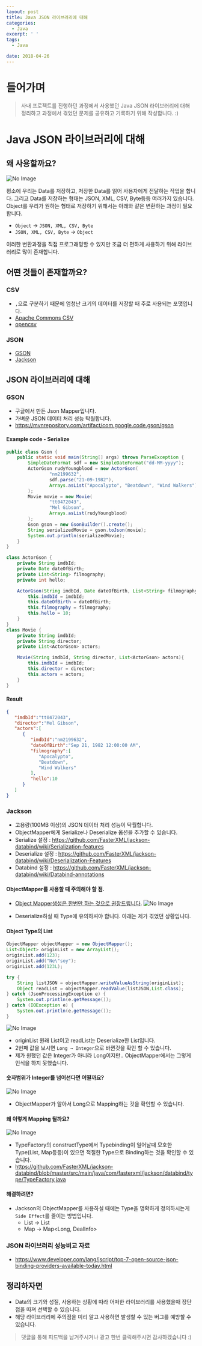 ```yaml
---
layout: post
title: Java JSON 라이브러리에 대해
categories:
  - Java
excerpt: ' '
tags:
  - Java

date: 2018-04-26
---
```


# 들어가며
> 사내 프로젝트를 진행하던 과정에서 사용했던 Java JSON 라이브러리에 대해 정리하고 과정에서 겪었던 문제를 공유하고 기록하기 위해 작성합니다. :)

# Java JSON 라이브러리에 대해

## 왜 사용할까요?
![No Image](/assets/posts/20180426/1.png)

평소에 우리는 Data를 저장하고, 저장한 Data를 읽어 사용자에게 전달하는 작업을 합니다. 그리고 Data를 저장하는 형태는 JSON, XML, CSV, Byte등등 여러가지 있습니다.
Object를 우리가 원하는 형태로 저장하기 위해서는 아래와 같은 변환하는 과정이 필요합니다.

- `Object` -> `JSON, XML, CSV, Byte`
- `JSON, XML, CSV, Byte` -> `Object`

이러한 변환과정을 직접 프로그래밍할 수 있지만 조금 더 편하게 사용하기 위해 라이브러리로 많이 존재합니다.


## 어떤 것들이 존재할까요?
### CSV
- `,`으로 구분하기 때문에 엄청난 크기의 데이터를 저장할 때 주로 사용되는 포맷입니다.
- [Apache Commons CSV](https://commons.apache.org/proper/commons-csv/)
- [opencsv](http://opencsv.sourceforge.net/)

### JSON
- [GSON](https://github.com/google/gson)
- [Jackson](https://github.com/FasterXML/jackson)

## JSON 라이브러리에 대해
### GSON
- 구글에서 만든 Json Mapper입니다.
- 가벼운 JSON 데이터 처리 성능 탁월합니다.
- <https://mvnrepository.com/artifact/com.google.code.gson/gson>

#### Example code - Serialize
```java
public class Gson {
	public static void main(String[] args) throws ParseException {
		SimpleDateFormat sdf = new SimpleDateFormat("dd-MM-yyyy");
		ActorGson rudyYoungblood = new ActorGson(
				"nm2199632",
				sdf.parse("21-09-1982"),
				Arrays.asList("Apocalypto", "Beatdown", "Wind Walkers")
		);
		Movie movie = new Movie(
				"tt0472043",
				"Mel Gibson",
				Arrays.asList(rudyYoungblood)
		);
		Gson gson = new GsonBuilder().create();
		String serializedMovie = gson.toJson(movie);
		System.out.println(serializedMovie);
	}
}

class ActorGson {
	private String imdbId;
	private Date dateOfBirth;
	private List<String> filmography;
	private int hello;

	ActorGson(String imdbId, Date dateOfBirth, List<String> filmography){
		this.imdbId = imdbId;
		this.dateOfBirth = dateOfBirth;
		this.filmography = filmography;
		this.hello = 10;
	}
}
class Movie {
	private String imdbId;
	private String director;
	private List<ActorGson> actors;

	Movie(String imdbId, String director, List<ActorGson> actors){
		this.imdbId = imdbId;
		this.director = director;
		this.actors = actors;
	}
}
```

#### Result
```json
{  
   "imdbId":"tt0472043",
   "director":"Mel Gibson",
   "actors":[  
      {  
         "imdbId":"nm2199632",
         "dateOfBirth":"Sep 21, 1982 12:00:00 AM",
         "filmography":[  
            "Apocalypto",
            "Beatdown",
            "Wind Walkers"
         ],
         "hello":10
      }
   ]
}
```
### Jackson
- 고용량(100MB 이상)의 JSON 데이터 처리 성능이 탁월합니다.
- ObjectMapper에게 Serialize나 Deserialize 옵션을 추가할 수 있습니다.
- Serialize 설정 : https://github.com/FasterXML/jackson-databind/wiki/Serialization-features
- Deserialize 설정 : https://github.com/FasterXML/jackson-databind/wiki/Deserialization-Features
- Databind 설정 : https://github.com/FasterXML/jackson-databind/wiki/Databind-annotations

#### ObjectMapper를 사용할 때 주의해야 할 점.
- [Object Mapper생성은 한번만 하는 것으로 권장드립니다](https://github.com/naver/kaist-oss-course/issues/11).
![No Image](/assets/posts/20180426/2.png)

- Deserialize하실 때 Type에 유의하셔야 합니다. 아래는 제가 겪었던 상황입니다.
#### Object Type의 List
```java
ObjectMapper objectMapper = new ObjectMapper();
List<Object> originList = new ArrayList();
originList.add(123);
originList.add("Ne\"soy");
originList.add(123L);

try {
	String listJSON = objectMapper.writeValueAsString(originList);
	Object readList = objectMapper.readValue(listJSON,List.class);
} catch (JsonProcessingException e) {
	System.out.println(e.getMessage());
} catch (IOException e) {
	System.out.println(e.getMessage());
}
```

![No Image](/assets/posts/20180426/3.png)
- originList 원래 List이고 readList는 Deserialize한 List입니다.
- 2번째 값을 보시면 `Long → Integer`으로 바뀐것을 확인 할 수 있습니다. 
- 제가 원했던 값은 Integer가 아니라 Long이지만.. ObjectMapper에서는 그렇게 인식을 하지 못했습니다.

#### 숫자범위가 Integer를 넘어선다면 어떨까요?
![No Image](/assets/posts/20180426/4.png)
- ObjectMapper가 알아서 Long으로 Mapping하는 것을 확인할 수 있습니다.

#### 왜 이렇게 Mapping 될까요?
![No Image](/assets/posts/20180426/5.png)
- TypeFactory의 constructType에서 Typebinding이 일어날때 모호한 Type(List, Map등등)이 있으면 적절한 Type으로 Binding하는 것을 확인할 수 있습니다.
- <https://github.com/FasterXML/jackson-databind/blob/master/src/main/java/com/fasterxml/jackson/databind/type/TypeFactory.java>

#### 해결하려면?
- Jackson의 ObjectMapper를 사용하실 때에는 Type을 명확하게 정의하시는게 `Side Effect`를 줄이는 방법입니다.
	- List → List<String>
	- Map → Map<Long, DealInfo>

### JSON 라이브러리 성능비교 자료
- <https://www.developer.com/lang/jscript/top-7-open-source-json-binding-providers-available-today.html>


## 정리하자면
- Data의 크기와 성질, 사용하는 상황에 따라 어떠한 라이브러리를 사용했을때 장단점을 따져 선택할 수 있습니다.
- 해당 라이브러리에 주의점을 미리 알고 사용하면 발생할 수 있는 버그를 예방할 수 있습니다.

> 댓글을 통해 피드백을 남겨주시거나 광고 한번 클릭해주시면 감사하겠습니다 :)